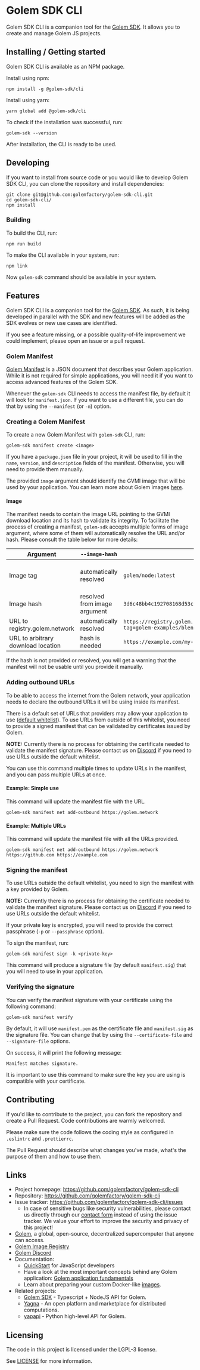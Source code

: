 # Golem SDK CLI

Golem SDK CLI is a companion tool for the [Golem SDK](https://github.com/golemfactory/golem-js). It allows you to create and manage Golem JS projects.

## Installing / Getting started

Golem SDK CLI is available as an NPM package.

Install using npm:

```shell
npm install -g @golem-sdk/cli
```

Install using yarn:

```shell
yarn global add @golem-sdk/cli
```

To check if the installation was successful, run:

```shell
golem-sdk --version
```

After installation, the CLI is ready to be used.

## Developing

If you want to install from source code or you would like to develop Golem SDK CLI, you can clone the repository and install dependencies:

```shell
git clone git@github.com:golemfactory/golem-sdk-cli.git
cd golem-sdk-cli/
npm install
```

### Building

To build the CLI, run:

```shell
npm run build
```

To make the CLI available in your system, run:

```shell
npm link
```

Now `golem-sdk` command should be available in your system.

## Features

Golem SDK CLI is a companion tool for the [Golem SDK](https://github.com/golemfactory/golem-js). As such, it is being
developed in parallel with the SDK and new features will be added as the SDK evolves or new use cases are identified.

If you see a feature missing, or a possible quality-of-life improvement we could implement, please open an issue or a pull request.

### Golem Manifest

[Golem Manifest](https://docs.golem.network/docs/golem/payload-manifest) is a JSON document that describes your Golem application. While it is not required for simple applications,
you will need it if you want to access advanced features of the Golem SDK.

Whenever the `golem-sdk` CLI needs to access the manifest file, by default it will look for `manifest.json`. If you want to use a different file, you can do that by using the `--manifest` (or `-m`) option.

### Creating a Golem Manifest

To create a new Golem Manifest with `golem-sdk` CLI, run:

```shell
golem-sdk manifest create <image>
```

If you have a `package.json` file in your project, it will be used to fill in the `name`, `version`, and `description` fields of the manifest. Otherwise, you will need to provide them manually.

The provided `image` argument should identify the GVMI image that will be used by your application. You can learn more about Golem images [here](https://docs.golem.network/docs/creators/javascript/guides/golem-images).

#### Image

The manifest needs to contain the image URL pointing to the GVMI download location and its hash to validate its integrity.
To facilitate the process of creating a manifest, `golem-sdk` accepts multiple forms of image argument, where some of them will automatically resolve the URL and/or hash.
Please consult the table below for more details:

| Argument                           | `--image-hash`               | Example                                                                                       | Notes                                                                                             |
| ---------------------------------- | ---------------------------- | --------------------------------------------------------------------------------------------- | ------------------------------------------------------------------------------------------------- |
| Image tag                          | automatically resolved       | `golem/node:latest`                                                                           | Image hash will be fetched from [https://registry.golem.network]. This is the recommended method. |
| Image hash                         | resolved from image argument | `3d6c48bb4c192708168d53cee4f36876b263b7745c3a3c239c6749cd`                                    | Image URL will point to [https://registry.golem.network]                                          |
| URL to registry.golem.network      | automatically resolved       | `https://registry.golem.network/v1/image/download?tag=golem-examples/blender:2.80&https=true` |                                                                                                   |
| URL to arbitrary download location | hash is needed               | `https://example.com/my-image`                                                                |                                                                                                   |

If the hash is not provided or resolved, you will get a warning that the manifest will not be usable until you provide it manually.

### Adding outbound URLs

To be able to access the internet from the Golem network, your application needs to declare the outbound URLs it will be using inside its manifest.

There is a default set of URLs that providers may allow your application to use ([default whitelist](https://github.com/golemfactory/ya-installer-resources/tree/main/whitelist)).
To use URLs from outside of this whitelist, you need to provide a signed manifest that can be validated by certificates issued by Golem.

**NOTE:** Currently there is no process for obtaining the certificate needed to validate the manifest signature. Please contact us on [Discord](https://chat.golem.network) if you need to use URLs outside the default whitelist.

You can use this command multiple times to update URLs in the manifest, and you can pass multiple URLs at once.

#### Example: Simple use

This command will update the manifest file with the URL.

```shell
golem-sdk manifest net add-outbound https://golem.network
```

#### Example: Multiple URLs

This command will update the manifest file with all the URLs provided.

```shell
golem-sdk manifest net add-outbound https://golem.network https://github.com https://example.com
```

### Signing the manifest

To use URLs outside the default whitelist, you need to sign the manifest with a key provided by Golem.

**NOTE:** Currently there is no process for obtaining the certificate needed to validate the manifest signature. Please contact us on [Discord](https://chat.golem.network) if you need to use URLs outside the default whitelist.

If your private key is encrypted, you will need to provide the correct passphrase (`-p` or `--passphrase` option).

To sign the manifest, run:

```shell
golem-sdk manifest sign -k <private-key>
```

This command will produce a signature file (by default `manifest.sig`) that you will need to use in your application.

### Verifying the signature

You can verify the manifest signature with your certificate using the following command:

```shell
golem-sdk manifest verify
```

By default, it will use `manifest.pem` as the certificate file and `manifest.sig` as the signature file. You can change that by using the `--certificate-file` and `--signature-file` options.

On success, it will print the following message:

```
Manifest matches signature.
```

It is important to use this command to make sure the key you are using is compatible with your certificate.

## Contributing

If you'd like to contribute to the project, you can fork the repository and create a Pull Request.
Code contributions are warmly welcomed.

Please make sure the code follows the coding style as configured in `.eslintrc` and `.prettierrc`.

The Pull Request should describe what changes you've made, what's the purpose of them and how to use them.

## Links

- Project homepage: https://github.com/golemfactory/golem-sdk-cli
- Repository: https://github.com/golemfactory/golem-sdk-cli
- Issue tracker: https://github.com/golemfactory/golem-sdk-cli/issues
  - In case of sensitive bugs like security vulnerabilities, please contact
    us directly through our [contact form](https://www.golem.network/contact-form) instead of using the issue tracker.
    We value your effort to improve the security and privacy of this project!
- [Golem](https://golem.network), a global, open-source, decentralized supercomputer that anyone can access.
- [Golem Image Registry](https://registry.golem.network)
- [Golem Discord](https://chat.golem.network)
- Documentation:
  - [QuickStart](https://docs.golem.network/docs/creators/javascript/quickstarts) for JavaScript developers
  - Have a look at the most important concepts behind any Golem
    application: [Golem application fundamentals](https://handbook.golem.network/requestor-tutorials/golem-application-fundamentals)
  - Learn about preparing your custom Docker-like [images](https://docs.golem.network/docs/creators/javascript/tutorials/building-custom-image).
- Related projects:
  - [Golem SDK](https://github.com/golemfactory/golem-js) - Typescript + NodeJS API for Golem.
  - [Yagna](https://github.com/golemfactory/yagna) - An open platform and marketplace for distributed computations.
  - [yapapi](https://github.com/golemfactory/yapapi) - Python high-level API for Golem.

## Licensing

The code in this project is licensed under the LGPL-3 license.

See [LICENSE](LICENSE) for more information.
